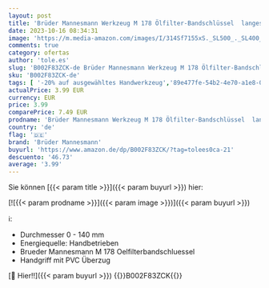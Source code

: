```yaml
---
layout: post
title: 'Brüder Mannesmann Werkzeug M 178 Ölfilter-Bandschlüssel  langes Modell'
date: 2023-10-16 08:34:31
image: 'https://m.media-amazon.com/images/I/314Sf7155xS._SL500_._SL400_.jpg'
comments: true
category: ofertas
author: 'tole.es'
slug: 'B002F83ZCK-de Brüder Mannesmann Werkzeug M 178 Ölfilter-Bandschlüssel...'
sku: 'B002F83ZCK-de'
tags: [ '-20% auf ausgewähltes Handwerkzeug','89e477fe-54b2-4e70-a1e8-066084921fb1_0','89e477fe-54b2-4e70-a1e8-066084921fb1_8001','Arborist Merchandising Root','Auto & Motorrad','Baumarkt','Motoröl-Systemwerkzeuge & Zubehör','Self Service','Special Features Stores','Werkzeuge','brüder mannesmann','Ölfilterschlüssel','🇩🇪', ]
actualPrice: 3.99 EUR
currency: EUR
price: 3.99
comparePrice: 7.49 EUR
prodname: 'Brüder Mannesmann Werkzeug M 178 Ölfilter-Bandschlüssel  langes Modell'
country: 'de'
flag: '🇩🇪'
brand: 'Brüder Mannesmann'
buyurl: 'https://www.amazon.de/dp/B002F83ZCK/?tag=tolees0ca-21'
descuento: '46.73'
average: '3.99'
---
```


Sie können [{{< param title >}}]({{< param buyurl >}}) hier:

[![{{< param prodname >}}]({{< param image >}})]({{< param buyurl >}})

ℹ️:

- Durchmesser 0 - 140 mm
- Energiequelle: Handbetrieben
- Brueder Mannesmann M 178 Oelfilterbandschluessel
- Handgriff mit PVC Überzug

[🛒 Hier!!]({{< param buyurl >}})
{{<world>}}B002F83ZCK{{</world>}}
